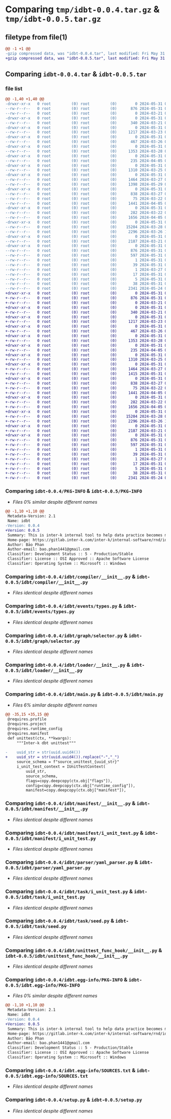 # Comparing `tmp/idbt-0.0.4.tar.gz` & `tmp/idbt-0.0.5.tar.gz`

## filetype from file(1)

```diff
@@ -1 +1 @@
-gzip compressed data, was "idbt-0.0.4.tar", last modified: Fri May 31 09:22:45 2024, max compression
+gzip compressed data, was "idbt-0.0.5.tar", last modified: Fri May 31 09:24:41 2024, max compression
```

## Comparing `idbt-0.0.4.tar` & `idbt-0.0.5.tar`

### file list

```diff
@@ -1,40 +1,40 @@
-drwxr-xr-x   0 root         (0) root         (0)        0 2024-05-31 09:22:45.009253 idbt-0.0.4/
--rw-r--r--   0 root         (0) root         (0)      876 2024-05-31 09:22:44.999253 idbt-0.0.4/PKG-INFO
--rw-r--r--   0 root         (0) root         (0)        0 2024-03-21 08:25:20.000000 idbt-0.0.4/README.md
-drwxr-xr-x   0 root         (0) root         (0)        0 2024-05-31 09:22:44.999253 idbt-0.0.4/idbt/
--rw-r--r--   0 root         (0) root         (0)      340 2024-03-21 08:42:30.000000 idbt-0.0.4/idbt/__init__.py
-drwxr-xr-x   0 root         (0) root         (0)        0 2024-05-31 09:22:44.999253 idbt-0.0.4/idbt/compiler/
--rw-r--r--   0 root         (0) root         (0)     1217 2024-03-23 09:26:53.000000 idbt-0.0.4/idbt/compiler/__init__.py
-drwxr-xr-x   0 root         (0) root         (0)        0 2024-05-31 09:22:44.999253 idbt-0.0.4/idbt/context/
--rw-r--r--   0 root         (0) root         (0)      467 2024-03-26 08:12:43.000000 idbt-0.0.4/idbt/context/i_unit_test.py
-drwxr-xr-x   0 root         (0) root         (0)        0 2024-05-31 09:22:44.999253 idbt-0.0.4/idbt/events/
--rw-r--r--   0 root         (0) root         (0)     1353 2024-03-28 02:46:30.000000 idbt-0.0.4/idbt/events/types.py
-drwxr-xr-x   0 root         (0) root         (0)        0 2024-05-31 09:22:44.999253 idbt-0.0.4/idbt/exception/
--rw-r--r--   0 root         (0) root         (0)      235 2024-04-05 04:11:28.000000 idbt-0.0.4/idbt/exception/__init__.py
-drwxr-xr-x   0 root         (0) root         (0)        0 2024-05-31 09:22:44.999253 idbt-0.0.4/idbt/graph/
--rw-r--r--   0 root         (0) root         (0)     1310 2024-03-25 08:02:44.000000 idbt-0.0.4/idbt/graph/selector.py
-drwxr-xr-x   0 root         (0) root         (0)        0 2024-05-31 09:22:44.999253 idbt-0.0.4/idbt/loader/
--rw-r--r--   0 root         (0) root         (0)     1464 2024-03-27 02:22:53.000000 idbt-0.0.4/idbt/loader/__init__.py
--rw-r--r--   0 root         (0) root         (0)     1398 2024-05-29 07:44:21.000000 idbt-0.0.4/idbt/main.py
-drwxr-xr-x   0 root         (0) root         (0)        0 2024-05-31 09:22:44.999253 idbt-0.0.4/idbt/manifest/
--rw-r--r--   0 root         (0) root         (0)      838 2024-03-27 02:28:06.000000 idbt-0.0.4/idbt/manifest/__init__.py
--rw-r--r--   0 root         (0) root         (0)       75 2024-03-22 04:44:29.000000 idbt-0.0.4/idbt/manifest/base.py
--rw-r--r--   0 root         (0) root         (0)     1441 2024-04-05 04:11:42.000000 idbt-0.0.4/idbt/manifest/i_unit_test.py
-drwxr-xr-x   0 root         (0) root         (0)        0 2024-05-31 09:22:44.999253 idbt-0.0.4/idbt/parser/
--rw-r--r--   0 root         (0) root         (0)      282 2024-03-22 03:44:12.000000 idbt-0.0.4/idbt/parser/base.py
--rw-r--r--   0 root         (0) root         (0)     1656 2024-04-05 04:10:15.000000 idbt-0.0.4/idbt/parser/yaml_parser.py
-drwxr-xr-x   0 root         (0) root         (0)        0 2024-05-31 09:22:44.999253 idbt-0.0.4/idbt/task/
--rw-r--r--   0 root         (0) root         (0)    15204 2024-03-28 03:06:12.000000 idbt-0.0.4/idbt/task/i_unit_test.py
--rw-r--r--   0 root         (0) root         (0)     2296 2024-03-26 10:28:26.000000 idbt-0.0.4/idbt/task/seed.py
-drwxr-xr-x   0 root         (0) root         (0)        0 2024-05-31 09:22:44.999253 idbt-0.0.4/idbt/unittest_func_hook/
--rw-r--r--   0 root         (0) root         (0)     2187 2024-03-21 08:11:56.000000 idbt-0.0.4/idbt/unittest_func_hook/__init__.py
-drwxr-xr-x   0 root         (0) root         (0)        0 2024-05-31 09:22:44.999253 idbt-0.0.4/idbt.egg-info/
--rw-r--r--   0 root         (0) root         (0)      876 2024-05-31 09:22:44.000000 idbt-0.0.4/idbt.egg-info/PKG-INFO
--rw-r--r--   0 root         (0) root         (0)      597 2024-05-31 09:22:44.000000 idbt-0.0.4/idbt.egg-info/SOURCES.txt
--rw-r--r--   0 root         (0) root         (0)        1 2024-05-31 09:22:44.000000 idbt-0.0.4/idbt.egg-info/dependency_links.txt
--rw-r--r--   0 root         (0) root         (0)       39 2024-05-31 09:22:44.000000 idbt-0.0.4/idbt.egg-info/entry_points.txt
--rw-r--r--   0 root         (0) root         (0)        1 2024-03-27 03:45:04.000000 idbt-0.0.4/idbt.egg-info/not-zip-safe
--rw-r--r--   0 root         (0) root         (0)       17 2024-05-31 09:22:44.000000 idbt-0.0.4/idbt.egg-info/requires.txt
--rw-r--r--   0 root         (0) root         (0)        5 2024-05-31 09:22:44.000000 idbt-0.0.4/idbt.egg-info/top_level.txt
--rw-r--r--   0 root         (0) root         (0)       38 2024-05-31 09:22:45.009253 idbt-0.0.4/setup.cfg
--rw-r--r--   0 root         (0) root         (0)     2341 2024-05-24 03:17:08.000000 idbt-0.0.4/setup.py
+drwxr-xr-x   0 root         (0) root         (0)        0 2024-05-31 09:24:41.319257 idbt-0.0.5/
+-rw-r--r--   0 root         (0) root         (0)      876 2024-05-31 09:24:41.319257 idbt-0.0.5/PKG-INFO
+-rw-r--r--   0 root         (0) root         (0)        0 2024-03-21 08:25:20.000000 idbt-0.0.5/README.md
+drwxr-xr-x   0 root         (0) root         (0)        0 2024-05-31 09:24:41.319257 idbt-0.0.5/idbt/
+-rw-r--r--   0 root         (0) root         (0)      340 2024-03-21 08:42:30.000000 idbt-0.0.5/idbt/__init__.py
+drwxr-xr-x   0 root         (0) root         (0)        0 2024-05-31 09:24:41.319257 idbt-0.0.5/idbt/compiler/
+-rw-r--r--   0 root         (0) root         (0)     1217 2024-03-23 09:26:53.000000 idbt-0.0.5/idbt/compiler/__init__.py
+drwxr-xr-x   0 root         (0) root         (0)        0 2024-05-31 09:24:41.319257 idbt-0.0.5/idbt/context/
+-rw-r--r--   0 root         (0) root         (0)      467 2024-03-26 08:12:43.000000 idbt-0.0.5/idbt/context/i_unit_test.py
+drwxr-xr-x   0 root         (0) root         (0)        0 2024-05-31 09:24:41.319257 idbt-0.0.5/idbt/events/
+-rw-r--r--   0 root         (0) root         (0)     1353 2024-03-28 02:46:30.000000 idbt-0.0.5/idbt/events/types.py
+drwxr-xr-x   0 root         (0) root         (0)        0 2024-05-31 09:24:41.319257 idbt-0.0.5/idbt/exception/
+-rw-r--r--   0 root         (0) root         (0)      235 2024-04-05 04:11:28.000000 idbt-0.0.5/idbt/exception/__init__.py
+drwxr-xr-x   0 root         (0) root         (0)        0 2024-05-31 09:24:41.319257 idbt-0.0.5/idbt/graph/
+-rw-r--r--   0 root         (0) root         (0)     1310 2024-03-25 08:02:44.000000 idbt-0.0.5/idbt/graph/selector.py
+drwxr-xr-x   0 root         (0) root         (0)        0 2024-05-31 09:24:41.319257 idbt-0.0.5/idbt/loader/
+-rw-r--r--   0 root         (0) root         (0)     1464 2024-03-27 02:22:53.000000 idbt-0.0.5/idbt/loader/__init__.py
+-rw-r--r--   0 root         (0) root         (0)     1415 2024-05-31 09:24:18.000000 idbt-0.0.5/idbt/main.py
+drwxr-xr-x   0 root         (0) root         (0)        0 2024-05-31 09:24:41.319257 idbt-0.0.5/idbt/manifest/
+-rw-r--r--   0 root         (0) root         (0)      838 2024-03-27 02:28:06.000000 idbt-0.0.5/idbt/manifest/__init__.py
+-rw-r--r--   0 root         (0) root         (0)       75 2024-03-22 04:44:29.000000 idbt-0.0.5/idbt/manifest/base.py
+-rw-r--r--   0 root         (0) root         (0)     1441 2024-04-05 04:11:42.000000 idbt-0.0.5/idbt/manifest/i_unit_test.py
+drwxr-xr-x   0 root         (0) root         (0)        0 2024-05-31 09:24:41.319257 idbt-0.0.5/idbt/parser/
+-rw-r--r--   0 root         (0) root         (0)      282 2024-03-22 03:44:12.000000 idbt-0.0.5/idbt/parser/base.py
+-rw-r--r--   0 root         (0) root         (0)     1656 2024-04-05 04:10:15.000000 idbt-0.0.5/idbt/parser/yaml_parser.py
+drwxr-xr-x   0 root         (0) root         (0)        0 2024-05-31 09:24:41.319257 idbt-0.0.5/idbt/task/
+-rw-r--r--   0 root         (0) root         (0)    15204 2024-03-28 03:06:12.000000 idbt-0.0.5/idbt/task/i_unit_test.py
+-rw-r--r--   0 root         (0) root         (0)     2296 2024-03-26 10:28:26.000000 idbt-0.0.5/idbt/task/seed.py
+drwxr-xr-x   0 root         (0) root         (0)        0 2024-05-31 09:24:41.319257 idbt-0.0.5/idbt/unittest_func_hook/
+-rw-r--r--   0 root         (0) root         (0)     2187 2024-03-21 08:11:56.000000 idbt-0.0.5/idbt/unittest_func_hook/__init__.py
+drwxr-xr-x   0 root         (0) root         (0)        0 2024-05-31 09:24:41.319257 idbt-0.0.5/idbt.egg-info/
+-rw-r--r--   0 root         (0) root         (0)      876 2024-05-31 09:24:41.000000 idbt-0.0.5/idbt.egg-info/PKG-INFO
+-rw-r--r--   0 root         (0) root         (0)      597 2024-05-31 09:24:41.000000 idbt-0.0.5/idbt.egg-info/SOURCES.txt
+-rw-r--r--   0 root         (0) root         (0)        1 2024-05-31 09:24:41.000000 idbt-0.0.5/idbt.egg-info/dependency_links.txt
+-rw-r--r--   0 root         (0) root         (0)       39 2024-05-31 09:24:41.000000 idbt-0.0.5/idbt.egg-info/entry_points.txt
+-rw-r--r--   0 root         (0) root         (0)        1 2024-03-27 03:45:04.000000 idbt-0.0.5/idbt.egg-info/not-zip-safe
+-rw-r--r--   0 root         (0) root         (0)       17 2024-05-31 09:24:41.000000 idbt-0.0.5/idbt.egg-info/requires.txt
+-rw-r--r--   0 root         (0) root         (0)        5 2024-05-31 09:24:41.000000 idbt-0.0.5/idbt.egg-info/top_level.txt
+-rw-r--r--   0 root         (0) root         (0)       38 2024-05-31 09:24:41.319257 idbt-0.0.5/setup.cfg
+-rw-r--r--   0 root         (0) root         (0)     2341 2024-05-24 03:17:08.000000 idbt-0.0.5/setup.py
```

### Comparing `idbt-0.0.4/PKG-INFO` & `idbt-0.0.5/PKG-INFO`

 * *Files 0% similar despite different names*

```diff
@@ -1,10 +1,10 @@
 Metadata-Version: 2.1
 Name: idbt
-Version: 0.0.4
+Version: 0.0.5
 Summary: This is inter-k internal tool to help data practice becomes more testable
 Home-page: https://gitlab.inter-k.com/inter-k/internal-software/rnd/idbt
 Author: Bảo Phan
 Author-email: bao.phan1441@gmail.com
 Classifier: Development Status :: 5 - Production/Stable
 Classifier: License :: OSI Approved :: Apache Software License
 Classifier: Operating System :: Microsoft :: Windows
```

### Comparing `idbt-0.0.4/idbt/compiler/__init__.py` & `idbt-0.0.5/idbt/compiler/__init__.py`

 * *Files identical despite different names*

### Comparing `idbt-0.0.4/idbt/events/types.py` & `idbt-0.0.5/idbt/events/types.py`

 * *Files identical despite different names*

### Comparing `idbt-0.0.4/idbt/graph/selector.py` & `idbt-0.0.5/idbt/graph/selector.py`

 * *Files identical despite different names*

### Comparing `idbt-0.0.4/idbt/loader/__init__.py` & `idbt-0.0.5/idbt/loader/__init__.py`

 * *Files identical despite different names*

### Comparing `idbt-0.0.4/idbt/main.py` & `idbt-0.0.5/idbt/main.py`

 * *Files 6% similar despite different names*

```diff
@@ -35,15 +35,15 @@
 @requires.profile
 @requires.project
 @requires.runtime_config
 @requires.manifest
 def unittest(ctx, **kwargs):
     """Inter-k dbt unittest"""
 
-    uuid_str = str(uuid.uuid4())
+    uuid_str = str(uuid.uuid4()).replace("-","_")
     source_schema = f"source_unittest_{uuid_str}"
     i_unit_test_context = IUnitTestContext(
         uuid_str,
         source_schema,
         flags=copy.deepcopy(ctx.obj["flags"]),
         config=copy.deepcopy(ctx.obj["runtime_config"]),
         manifest=copy.deepcopy(ctx.obj["manifest"]),
```

### Comparing `idbt-0.0.4/idbt/manifest/__init__.py` & `idbt-0.0.5/idbt/manifest/__init__.py`

 * *Files identical despite different names*

### Comparing `idbt-0.0.4/idbt/manifest/i_unit_test.py` & `idbt-0.0.5/idbt/manifest/i_unit_test.py`

 * *Files identical despite different names*

### Comparing `idbt-0.0.4/idbt/parser/yaml_parser.py` & `idbt-0.0.5/idbt/parser/yaml_parser.py`

 * *Files identical despite different names*

### Comparing `idbt-0.0.4/idbt/task/i_unit_test.py` & `idbt-0.0.5/idbt/task/i_unit_test.py`

 * *Files identical despite different names*

### Comparing `idbt-0.0.4/idbt/task/seed.py` & `idbt-0.0.5/idbt/task/seed.py`

 * *Files identical despite different names*

### Comparing `idbt-0.0.4/idbt/unittest_func_hook/__init__.py` & `idbt-0.0.5/idbt/unittest_func_hook/__init__.py`

 * *Files identical despite different names*

### Comparing `idbt-0.0.4/idbt.egg-info/PKG-INFO` & `idbt-0.0.5/idbt.egg-info/PKG-INFO`

 * *Files 0% similar despite different names*

```diff
@@ -1,10 +1,10 @@
 Metadata-Version: 2.1
 Name: idbt
-Version: 0.0.4
+Version: 0.0.5
 Summary: This is inter-k internal tool to help data practice becomes more testable
 Home-page: https://gitlab.inter-k.com/inter-k/internal-software/rnd/idbt
 Author: Bảo Phan
 Author-email: bao.phan1441@gmail.com
 Classifier: Development Status :: 5 - Production/Stable
 Classifier: License :: OSI Approved :: Apache Software License
 Classifier: Operating System :: Microsoft :: Windows
```

### Comparing `idbt-0.0.4/idbt.egg-info/SOURCES.txt` & `idbt-0.0.5/idbt.egg-info/SOURCES.txt`

 * *Files identical despite different names*

### Comparing `idbt-0.0.4/setup.py` & `idbt-0.0.5/setup.py`

 * *Files identical despite different names*

